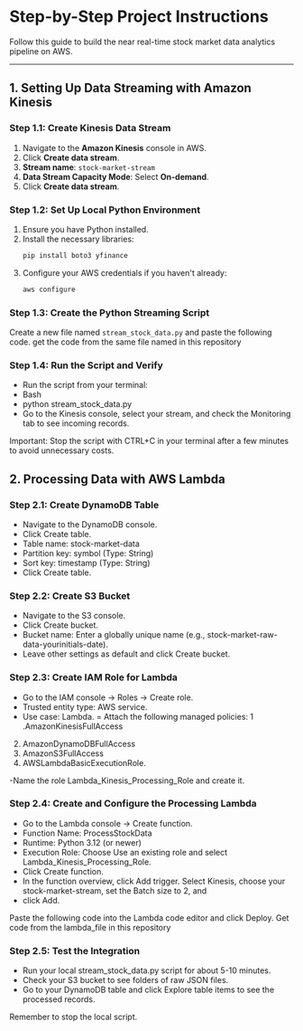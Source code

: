 # Step-by-Step Project Instructions

Follow this guide to build the near real-time stock market data analytics pipeline on AWS.

---

## 1. Setting Up Data Streaming with Amazon Kinesis

### Step 1.1: Create Kinesis Data Stream
1.  Navigate to the **Amazon Kinesis** console in AWS.
2.  Click **Create data stream**.
3.  **Stream name**: `stock-market-stream`
4.  **Data Stream Capacity Mode**: Select **On-demand**.
5.  Click **Create data stream**.

### Step 1.2: Set Up Local Python Environment
1.  Ensure you have Python installed.
2.  Install the necessary libraries:
    ```bash
    pip install boto3 yfinance
    ```
3.  Configure your AWS credentials if you haven't already:
    ```bash
    aws configure
    ```

### Step 1.3: Create the Python Streaming Script
Create a new file named `stream_stock_data.py` and paste the following code.
get the code from the same file named in this repository
### Step 1.4: Run the Script and Verify
- Run the script from your terminal:
- Bash
- python stream_stock_data.py
- Go to the Kinesis console, select your stream, and check the Monitoring tab to see incoming records.

Important: Stop the script with CTRL+C in your terminal after a few minutes to avoid unnecessary costs.


## 2. Processing Data with AWS Lambda
### Step 2.1: Create DynamoDB Table
- Navigate to the DynamoDB console.
- Click Create table.
- Table name: stock-market-data
- Partition key: symbol (Type: String)
- Sort key: timestamp (Type: String)
- Click Create table.

### Step 2.2: Create S3 Bucket
- Navigate to the S3 console.
- Click Create bucket.
- Bucket name: Enter a globally unique name (e.g., stock-market-raw-data-yourinitials-date).
- Leave other settings as default and click Create bucket.

### Step 2.3: Create IAM Role for Lambda
- Go to the IAM console -> Roles -> Create role.
- Trusted entity type: AWS service.
- Use case: Lambda.
= Attach the following managed policies:
1 .AmazonKinesisFullAccess
2. AmazonDynamoDBFullAccess
3. AmazonS3FullAccess
4. AWSLambdaBasicExecutionRole.

-Name the role Lambda_Kinesis_Processing_Role and create it.

### Step 2.4: Create and Configure the Processing Lambda
- Go to the Lambda console -> Create function.
- Function Name: ProcessStockData
- Runtime: Python 3.12 (or newer)
- Execution Role: Choose Use an existing role and select Lambda_Kinesis_Processing_Role.
- Click Create function.
- In the function overview, click Add trigger. Select Kinesis, choose your stock-market-stream, set the Batch size to 2, and
- click Add.

Paste the following code into the Lambda code editor and click Deploy.
Get code from the lambda_file in this repository



### Step 2.5: Test the Integration
- Run your local stream_stock_data.py script for about 5-10 minutes.
- Check your S3 bucket to see folders of raw JSON files.
- Go to your DynamoDB table and click Explore table items to see the processed records.

Remember to stop the local script.


